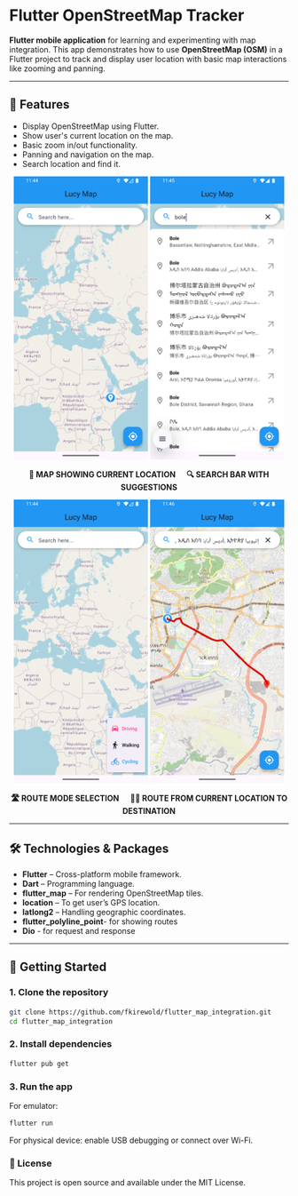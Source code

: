 # Flutter OpenStreetMap Tracker

**Flutter mobile application** for learning and experimenting with map integration. This app demonstrates how to use **OpenStreetMap (OSM)** in a Flutter project to track and display user location with basic map interactions like zooming and panning.

---
## 📌 Features
- Display OpenStreetMap using Flutter.
- Show user's current location on the map.
- Basic zoom in/out functionality.
- Panning and navigation on the map.
- Search location and find it.
<p float="left" align="center">
  <img src="assets/images/readme/Screenshot_1757493889.png" width="48%" />
   <img src="assets/images/readme/Screenshot_1757493912.png" width="48%" />
</p>
<p float="left" align="center" style="font-weight:bold; text-transform:uppercase;">
 📍 Map showing current location &nbsp;&nbsp;&nbsp;&nbsp; 🔍 Search bar with suggestions
</p>
<p float="left" align="center">
  <img src="assets/images/readme/Screenshot_1757493896.png" width="48%" />
   <img src="assets/images/readme/Screenshot_1757493977.png" width="48%" />
</p>
<p float="left" align="center" style="font-weight:bold; text-transform:uppercase;">
  🛣 Route mode selection &nbsp;&nbsp;&nbsp;&nbsp; 🚴‍♂️ Route from current location to destination
</p>

---

## 🛠️ Technologies & Packages
- **Flutter** – Cross-platform mobile framework.
- **Dart** – Programming language.
- **flutter_map** – For rendering OpenStreetMap tiles.
- **location** – To get user’s GPS location.
- **latlong2** – Handling geographic coordinates.
-  **flutter_polyline_point**- for showing routes
-  **Dio** - for request and response
---

## 🚀 Getting Started

### 1. Clone the repository
```bash
git clone https://github.com/fkirewold/flutter_map_integration.git
cd flutter_map_integration
 ``` 
### 2. Install dependencies
```bash
flutter pub get
 ```  
### 3. Run the app
For emulator:
```bash
flutter run
 ``` 
For physical device: enable USB debugging or connect over Wi-Fi.

###  **📄 License**
This project is open source and available under the MIT License.
